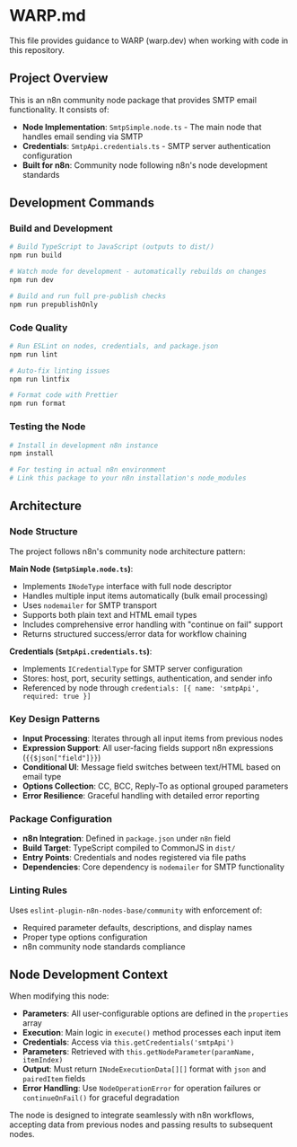# WARP.md

This file provides guidance to WARP (warp.dev) when working with code in this repository.

## Project Overview

This is an n8n community node package that provides SMTP email functionality. It consists of:
- **Node Implementation**: `SmtpSimple.node.ts` - The main node that handles email sending via SMTP
- **Credentials**: `SmtpApi.credentials.ts` - SMTP server authentication configuration
- **Built for n8n**: Community node following n8n's node development standards

## Development Commands

### Build and Development
```bash
# Build TypeScript to JavaScript (outputs to dist/)
npm run build

# Watch mode for development - automatically rebuilds on changes
npm run dev

# Build and run full pre-publish checks
npm run prepublishOnly
```

### Code Quality
```bash
# Run ESLint on nodes, credentials, and package.json
npm run lint

# Auto-fix linting issues
npm run lintfix

# Format code with Prettier
npm run format
```

### Testing the Node
```bash
# Install in development n8n instance
npm install

# For testing in actual n8n environment
# Link this package to your n8n installation's node_modules
```

## Architecture

### Node Structure
The project follows n8n's community node architecture pattern:

**Main Node (`SmtpSimple.node.ts`)**:
- Implements `INodeType` interface with full node descriptor
- Handles multiple input items automatically (bulk email processing)
- Uses `nodemailer` for SMTP transport
- Supports both plain text and HTML email types
- Includes comprehensive error handling with "continue on fail" support
- Returns structured success/error data for workflow chaining

**Credentials (`SmtpApi.credentials.ts`)**:
- Implements `ICredentialType` for SMTP server configuration
- Stores: host, port, security settings, authentication, and sender info
- Referenced by node through `credentials: [{ name: 'smtpApi', required: true }]`

### Key Design Patterns
- **Input Processing**: Iterates through all input items from previous nodes
- **Expression Support**: All user-facing fields support n8n expressions (`{{$json["field"]}}`)
- **Conditional UI**: Message field switches between text/HTML based on email type
- **Options Collection**: CC, BCC, Reply-To as optional grouped parameters
- **Error Resilience**: Graceful handling with detailed error reporting

### Package Configuration
- **n8n Integration**: Defined in `package.json` under `n8n` field
- **Build Target**: TypeScript compiled to CommonJS in `dist/`
- **Entry Points**: Credentials and nodes registered via file paths
- **Dependencies**: Core dependency is `nodemailer` for SMTP functionality

### Linting Rules
Uses `eslint-plugin-n8n-nodes-base/community` with enforcement of:
- Required parameter defaults, descriptions, and display names
- Proper type options configuration
- n8n community node standards compliance

## Node Development Context

When modifying this node:
- **Parameters**: All user-configurable options are defined in the `properties` array
- **Execution**: Main logic in `execute()` method processes each input item
- **Credentials**: Access via `this.getCredentials('smtpApi')`
- **Parameters**: Retrieved with `this.getNodeParameter(paramName, itemIndex)`
- **Output**: Must return `INodeExecutionData[][]` format with `json` and `pairedItem` fields
- **Error Handling**: Use `NodeOperationError` for operation failures or `continueOnFail()` for graceful degradation

The node is designed to integrate seamlessly with n8n workflows, accepting data from previous nodes and passing results to subsequent nodes.